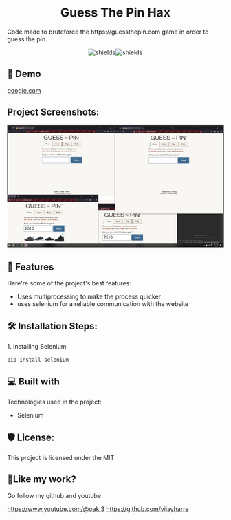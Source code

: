 <h1 align="center" id="title">Guess The Pin Hax</h1>

<p id="description">Code made to bruteforce the https://guessthepin.com game in order to guess the pin.</p>

<p align="center"><img src="https://img.shields.io/badge/python-3670A0?style=for-the-badge&amp;logo=python&amp;logoColor=ffdd54" alt="shields"><img src="https://img.shields.io/badge/-selenium-CB02A?style=for-the-badge&amp;logo=selenium&amp;logoColor=white" alt="shields"></p>

<h2>🚀 Demo</h2>

[google.com](google.com)

<h2>Project Screenshots:</h2>

<img src="https://raw.githubusercontent.com/vijayharre/Guess-The-Pin-Hax/main/githubmedia/screenshot.PNG" alt="project-screenshot">

  
  
<h2>🧐 Features</h2>

Here're some of the project's best features:

*   Uses multiprocessing to make the process quicker
*   uses selenium for a reliable communication with the website

<h2>🛠️ Installation Steps:</h2>

<p>1. Installing Selenium</p>

```
pip install selenium
```

  
  
<h2>💻 Built with</h2>

Technologies used in the project:

*   Selenium

<h2>🛡️ License:</h2>

This project is licensed under the MIT

<h2>💖Like my work?</h2>

Go follow my github and youtube<p>https://www.youtube.com/@oak.3 https://github.com/vijayharre</p>
